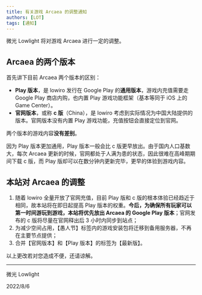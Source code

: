 ```yaml
---
title: 有关游戏 Arcaea 的调整通知
authors: [LOT]
tags: [通知]
---
```


微光 Lowlight 将对游戏 Arcaea 进行一定的调整。

<!--truncate-->

## Arcaea 的两个版本

首先讲下目前 Arcaea 两个版本的区别：

- **Play 版本**，是 lowiro 发行在 Google Play 的**通用版本**，游戏内充值需要走 Google Play 商店内购，也内置 Play 游戏功能框架（基本等同于 iOS 上的 Game Center）。
- **官网版本**，或称 **c 版**（China），是 lowiro 考虑到实际情况为中国大陆提供的版本。官网版本没有内置 Play 游戏功能，充值按钮会直接定位到官网。

两个版本的游戏内容**没有差别**。

因为 Play 版本更加通用，Play 版本一般会比 c 版更早放出。由于国内人口基数大，每次 Arcaea 更新的时候，官网都处于人满为患的状态，因此很难在高峰期期间下载 c 版，而 Play 版却可以在数分钟内更新完毕，更早的体验到游戏内容。

## 本站对 Arcaea 的调整

1. 随着 lowiro 全量开放了官网充值，目前 Play 版和 c 版的根本体验已经趋近于相同，故本站将在即日起提高 Play 版本的权重。**今后，为确保所有玩家可以第一时间游玩到游戏，本站将优先放出 Arcaea 的 Google Play 版本**；官网发布的 c 版将尽量在官网释出后 3 小时内同步到站点；
2. 为减少空间占用，【愚人节】标签内的游戏安装包将迁移到备用服务器，不再在主要节点提供；
3. 合并【官网版本】和【Play 版本】的标签为【最新版】。

以上更改若对您造成不便，还请谅解。

-----

微光 Lowlight

2022/8/6
